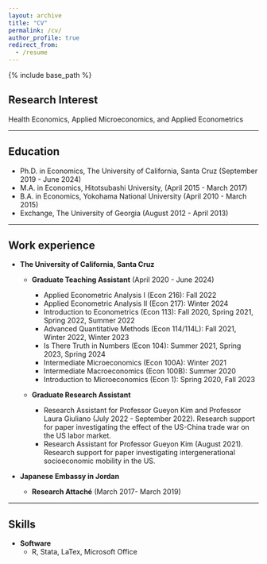 ```yaml
---
layout: archive
title: "CV"
permalink: /cv/
author_profile: true
redirect_from:
  - /resume
---
```


{% include base_path %}

## Research Interest
Health Economics, Applied Microeconomics, and Applied Econometrics

---

## Education
* Ph.D. in Economics, The University of California, Santa Cruz (September 2019 - June 2024)
* M.A. in Economics, Hitotsubashi University, (April 2015 - March 2017)
* B.A. in Economics, Yokohama National University (April 2010 - March 2015)
* Exchange, The University of Georgia (August 2012 - April 2013)

---

## Work experience
* **The University of California, Santa Cruz**
  * **Graduate Teaching Assistant** (April 2020 - June 2024) 
    * Applied Econometric Analysis I (Econ 216): Fall 2022
    * Applied Econometric Analysis II (Econ 217): Winter 2024
    * Introduction to Econometrics (Econ 113): Fall 2020, Spring 2021, Spring 2022, Summer 2022
    * Advanced Quantitative Methods (Econ 114/114L): Fall 2021, Winter 2022, Winter 2023
    * Is There Truth in Numbers (Econ 104): Summer 2021, Spring 2023, Spring 2024
    * Intermediate Microeconomics (Econ 100A): Winter 2021
    * Intermediate Macroeconomics (Econ 100B): Summer 2020
    * Introduction to Microeconomics (Econ 1): Spring 2020, Fall 2023
      
  * **Graduate Research Assistant**  
    * Research Assistant for Professor Gueyon Kim and Professor Laura Giuliano (July 2022 - September 2022). Research support for paper investigating the effect of the US-China trade war on the US labor market.
    * Research Assistant for Professor Gueyon Kim (August 2021). Research support for paper investigating intergenerational socioeconomic mobility in the US.
  
* **Japanese Embassy in Jordan**
  * **Research Attaché** (March 2017- March 2019)

---  

## Skills
* **Software**
  * R, Stata, LaTex, Microsoft Office



